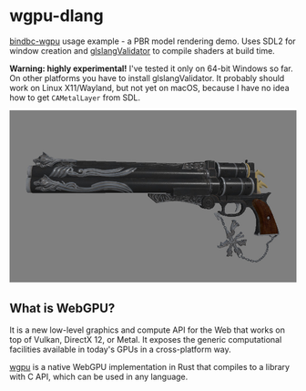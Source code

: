 # wgpu-dlang
[bindbc-wgpu](https://github.com/gecko0307/bindbc-wgpu) usage example - a PBR model rendering demo. Uses SDL2 for window creation and [glslangValidator](https://github.com/KhronosGroup/glslang) to compile shaders at build time. 

**Warning: highly experimental!** I've tested it only on 64-bit Windows so far. On other platforms you have to install glslangValidator. It probably should work on Linux X11/Wayland, but not yet on macOS, because I have no idea how to get `CAMetalLayer` from SDL.

[![Screenshot](screenshot.jpg)](screenshot.jpg)

## What is WebGPU?
It is a new low-level graphics and compute API for the Web that works on top of Vulkan, DirectX 12, or Metal. It exposes the generic computational facilities available in today's GPUs in a cross-platform way.

[wgpu](https://github.com/gfx-rs/wgpu) is a native WebGPU implementation in Rust that compiles to a library with C API, which can be used in any language.
